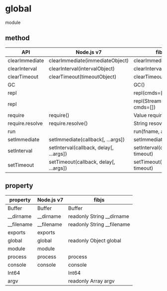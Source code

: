 # global

module

## method

|       API       |               Node.js v7                |            fibjs               |
|-----------------|-----------------------------------------|--------------------------------|
| clearImmediate  | clearImmediate(immediateObject)         | clearImmediate(t)              |
| clearInterval   | clearInterval(intervalObject)           | clearInterval(t)               |
| clearTimeout    | clearTimeout(timeoutObject)             | clearTimeout(t)                |
| GC              |                                         | GC()                           |
| repl            |                                         | repl(cmds=[])                  |
| repl            |                                         | repl(Stream out, cmds=[])      |
| require         | require()                               | Value require(id, base)        |
| require.resolve | require.resolve()                       | String resovle(id, base)       |
| run             |                                         | run(fname, argv=[])            |
| setImmediate    | setImmediate(callback[, ...args])       | setImmediate(callback)         |
| setInterval     | setInterval(callback, delay[, ...args]) | setInterval(callback, timeout) |
| setTimeout      | setTimeout(callback, delay[, ...args])  | setTimeout(callback, timeout)  |

## property

| property  | Node.js v7 |           fibjs            |
|-----------|----------- |----------------------------|
|Buffer     | Buffer     | Buffer                     |
|__dirname  | __dirname  | readonly String __dirname  |
|__filename | __filename | readonly String __filename |
|exports    | exports    |                            |
|global     | global     | readonly Object global     |
|module     | module     |                            |
|process    | process    | process                    |
|console    | console    | console                    |
|Int64      |            | Int64                      |
|argv       |            | readonly Array 	argv      |
